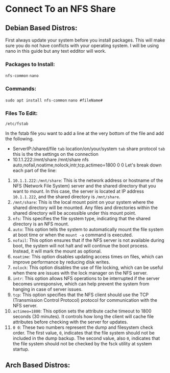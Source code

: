 # Connect To an NFS Share

## Debian Based Distros:
First always update your system before you install packages.  This will make sure you do not have conflicts with your operating system.  I will be using nano in this guide but any text edditor will work.


### Packages to Install:
`nfs-common`
`nano`


### Commands:
`sudo apt install nfs-common`
`nano #fileName#`

### Files To Edit:
`/etc/fstab`

In the fstab file you want to add a line at the very bottom of the file and add the following.
* ServerIP:/shared/file  `tab`  location/on/your/system  `tab`    share protocol   `tab`   this is the the settings on the connection
* 10.1.1.222:/mnt/share /mnt/share  nfs auto,nofail,noatime,nolock,intr,tcp,actimeo=1800 0 0
Let's break down each part of the line:
1. `10.1.1.222:/mnt/share`: This is the network address or hostname of the NFS (Network File System) server and the shared directory that you want to mount. In this case, the server is located at IP address `10.1.1.222`, and the shared directory is `/mnt/share`.
2. `/mnt/share`: This is the local mount point on your system where the shared directory will be mounted. Any files and directories within the shared directory will be accessible under this mount point.
3. `nfs`: This specifies the file system type, indicating that the shared directory is an NFS mount.
4. `auto`: This option tells the system to automatically mount the file system at boot time or when the `mount -a` command is executed.
5. `nofail`: This option ensures that if the NFS server is not available during boot, the system will not halt and will continue the boot process. Instead, it will mark the mount as optional.
6. `noatime`: This option disables updating access times on files, which can improve performance by reducing disk writes.
7. `nolock`: This option disables the use of file locking, which can be useful when there are issues with the lock manager on the NFS server.
8. `intr`: This option allows NFS operations to be interrupted if the server becomes unresponsive, which can help prevent the system from hanging in case of server issues.
9. `tcp`: This option specifies that the NFS client should use the TCP (Transmission Control Protocol) protocol for communication with the NFS server.
10. `actimeo=1800`: This option sets the attribute cache timeout to 1800 seconds (30 minutes). It controls how long the client will cache file attributes before checking with the server for updates.
11. `0 0`: These two numbers represent the dump and filesystem check order. The first value, `0`, indicates that the file system should not be included in the dump backup. The second value, also `0`, indicates that the file system should not be checked by the fsck utility at system startup.




## Arch Based Distros:

